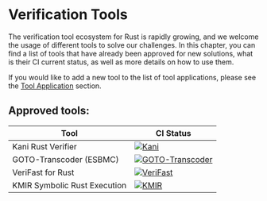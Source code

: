 # Verification Tools

The verification tool ecosystem for Rust is rapidly growing, and we welcome the usage of different tools to solve our challenges.
In this chapter, you can find a list of tools that have already been approved for new solutions,
what is their CI current status, as well as more details on how to use them.

If you would like to add a new tool to the list of tool applications,
please see the [Tool Application](general-rules.md#tool-applications) section.

## Approved tools:

| Tool                | CI Status |
|---------------------|-------|
 | Kani Rust Verifier  | [![Kani](https://github.com/model-checking/verify-rust-std/actions/workflows/kani.yml/badge.svg)](https://github.com/model-checking/verify-rust-std/actions/workflows/kani.yml)      |
 | GOTO-Transcoder (ESBMC) | [![GOTO-Transcoder](https://github.com/model-checking/verify-rust-std/actions/workflows/goto-transcoder.yml/badge.svg)](https://github.com/model-checking/verify-rust-std/actions/workflows/goto-transcoder.yml)      |
 | VeriFast for Rust   | [![VeriFast](https://github.com/model-checking/verify-rust-std/actions/workflows/verifast.yml/badge.svg)](https://github.com/model-checking/verify-rust-std/actions/workflows/verifast.yml)      |
 | KMIR Symbolic Rust Execution | [![KMIR](https://github.com/model-checking/verify-rust-std/actions/workflows/kmir.yml/badge.svg)](https://github.com/model-checking/verify-rust-std/actions/workflows/kmir.yml)      |



